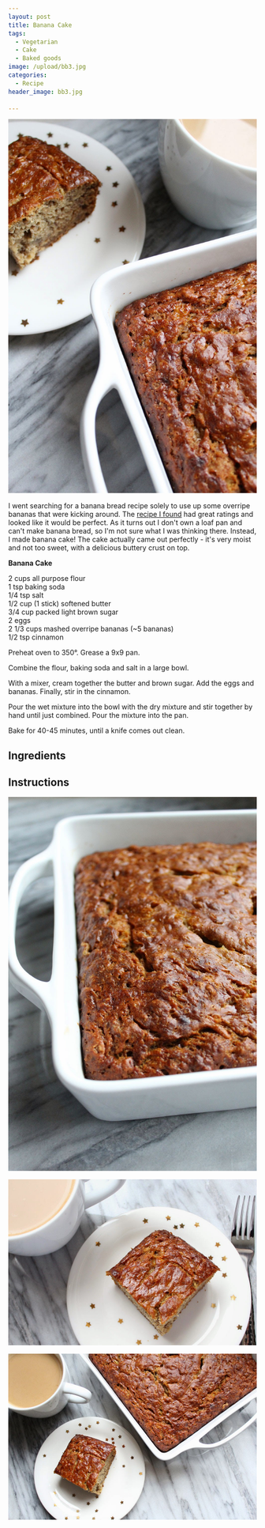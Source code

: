 ```yaml
---
layout: post
title: Banana Cake
tags:
  - Vegetarian
  - Cake
  - Baked goods
image: /upload/bb3.jpg
categories:
  - Recipe
header_image: bb3.jpg

---
```


![Image of Banana Cake.](/upload/bb3.jpg)

I went searching for a banana bread recipe solely to use up some overripe bananas that were kicking around. The [recipe I found](http://allrecipes.com/recipe/banana-banana-bread/) had great ratings and looked like it would be perfect. As it turns out I don't own a loaf pan and can't make banana bread, so I'm not sure what I was thinking there. Instead, I made banana cake! The cake actually came out perfectly - it's very moist and not too sweet, with a delicious buttery crust on top.  
  

  
  

  
**Banana Cake**  
  
2 cups all purpose flour  
1 tsp baking soda  
1/4 tsp salt  
1/2 cup (1 stick) softened butter  
3/4 cup packed light brown sugar  
2 eggs  
2 1/3 cups mashed overripe bananas (~5 bananas)  
1/2 tsp cinnamon  
  
Preheat oven to 350°. Grease a 9x9 pan.  
  
Combine the flour, baking soda and salt in a large bowl.  
  
With a mixer, cream together the butter and brown sugar. Add the eggs and bananas. Finally, stir in the cinnamon.  
  
Pour the wet mixture into the bowl with the dry mixture and stir together by hand until just combined. Pour the mixture into the pan.  
  
Bake for 40-45 minutes, until a knife comes out clean.

## Ingredients



## Instructions







![Image of Banana Cake.](/upload/bb2.jpg)

![Image of Banana Cake.](/upload/bb1.jpg)

![Image of Banana Cake.](/upload/bb4.jpg)